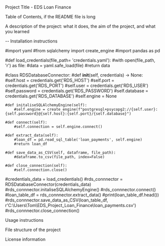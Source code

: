 Project Title - EDS Loan Finance

Table of Contents, if the README file is long

A description of the project: what it does, the aim of the project, and what you learned

-- Installation instructions

#import yaml
#from sqlalchemy import create_engine
#import pandas as pd 

#def load_credentials(file_path= 'credentials.yaml'):
    #with open(file_path, 'r') as file:
        #data = yaml.safe_load(file)
    #return data

#class RDSDatabaseConnector:
    #def __init__(self, credentials) -> None:
        #self.host = credentials.get('RDS_HOST')
        #self.port = credentials.get('RDS_PORT')
        #self.user = credentials.get('RDS_USER')
        #self.password = credentials.get('RDS_PASSWORD')
        #self.database = credentials.get('RDS_DATABASE')
        #self.engine = None

    #def initaliseSQLAlchemyEngine(self):
        #self.engine = create_engine(f"postgresql+psycopg2://{self.user}:{self.password}@{self.host}:{self.port}/{self.database}")
    
    #def connect(self):
        #self.connection = self.engine.connect()
    
    #def extract_data(self):
        #loan_df = pd.read_sql_table('loan_payments', self.engine)
        #return loan_df
    
    #def save_data_as_CSV(self, dataframe, file_path):
        #dataframe.to_csv(file_path, index=False)
    
    #def close_connection(self):
        #self.connection.close()
    

#credentials_data = load_credentials()
#rds_connnector = RDSDatabaseConnector(credentials_data)
#rds_connnector.initaliseSQLAlchemyEngine()
#rds_connnector.connect()
#loan_table_df = rds_connnector.extract_data()
#print(loan_table_df.head())
#rds_connnector.save_data_as_CSV(loan_table_df, r'C:\Users\Tom\EDS_Project_Loan_Finance\loan_payments.csv')
#rds_connnector.close_connection()

Usage instructions

File structure of the project

License information